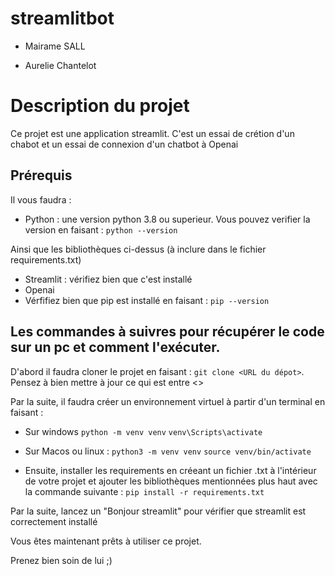 # streamlitbot

* Mairame SALL

* Aurelie Chantelot


# Description du projet 

Ce projet est une application streamlit. C'est un essai de crétion d'un chabot et un essai de connexion d'un chatbot à Openai 

## Prérequis 

Il vous faudra : 
- Python : une version python 3.8 ou superieur. Vous pouvez verifier la version en faisant :  ```python --version```

Ainsi que les bibliothèques ci-dessus (à inclure dans le fichier requirements.txt)
  - Streamlit : vérifiez bien que c'est installé 
  - Openai
  - Vérfifiez bien que pip est installé en faisant : ```pip --version```


## Les commandes à suivres pour récupérer le code sur un pc et comment l'exécuter. 
D'abord il faudra cloner le projet en faisant : ```git clone <URL du dépot>```. Pensez à bien mettre à jour ce qui est entre <>

Par la suite, il faudra créer un environnement virtuel à  partir d'un terminal en faisant : 
- Sur windows 
```python -m venv venv```
```venv\Scripts\activate```

- Sur Macos ou linux :
```python3 -m venv venv```
```source venv/bin/activate```

- Ensuite, installer les requirements en créeant un fichier .txt à l'intérieur de votre projet et ajouter les bibliothèques mentionnées plus haut  avec la commande suivante :
  ```pip install -r requirements.txt```

Par la suite, lancez un "Bonjour streamlit" pour vérifier que streamlit est correctement installé 

Vous êtes maintenant prêts à utiliser ce projet. 

Prenez bien soin de lui ;) 


